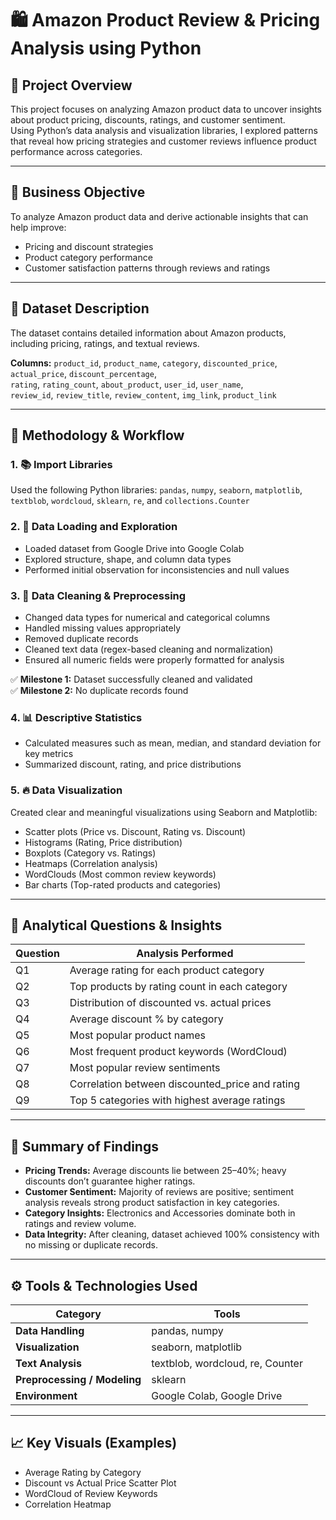 # 🛍️ Amazon Product Review & Pricing Analysis using Python

## 📘 Project Overview
This project focuses on analyzing Amazon product data to uncover insights about product pricing, discounts, ratings, and customer sentiment.  
Using Python’s data analysis and visualization libraries, I explored patterns that reveal how pricing strategies and customer reviews influence product performance across categories.

---

## 🎯 Business Objective
To analyze Amazon product data and derive actionable insights that can help improve:
- Pricing and discount strategies  
- Product category performance  
- Customer satisfaction patterns through reviews and ratings  

---

## 🧩 Dataset Description
The dataset contains detailed information about Amazon products, including pricing, ratings, and textual reviews.  

**Columns:**
`product_id`, `product_name`, `category`, `discounted_price`, `actual_price`, `discount_percentage`,  
`rating`, `rating_count`, `about_product`, `user_id`, `user_name`,  
`review_id`, `review_title`, `review_content`, `img_link`, `product_link`

---

## 🧮 Methodology & Workflow

### 1. 📚 Import Libraries
Used the following Python libraries:
`pandas`, `numpy`, `seaborn`, `matplotlib`, `textblob`, `wordcloud`, `sklearn`, `re`, and `collections.Counter`

### 2. 📂 Data Loading and Exploration
- Loaded dataset from Google Drive into Google Colab  
- Explored structure, shape, and column data types  
- Performed initial observation for inconsistencies and null values  

### 3. 🧼 Data Cleaning & Preprocessing
- Changed data types for numerical and categorical columns  
- Handled missing values appropriately  
- Removed duplicate records  
- Cleaned text data (regex-based cleaning and normalization)  
- Ensured all numeric fields were properly formatted for analysis  

✅ **Milestone 1:** Dataset successfully cleaned and validated  
✅ **Milestone 2:** No duplicate records found  

### 4. 📊 Descriptive Statistics
- Calculated measures such as mean, median, and standard deviation for key metrics  
- Summarized discount, rating, and price distributions  

### 5. 🔥 Data Visualization
Created clear and meaningful visualizations using Seaborn and Matplotlib:
- Scatter plots (Price vs. Discount, Rating vs. Discount)
- Histograms (Rating, Price distribution)
- Boxplots (Category vs. Ratings)
- Heatmaps (Correlation analysis)
- WordClouds (Most common review keywords)
- Bar charts (Top-rated products and categories)

---

## 🧠 Analytical Questions & Insights

| **Question** | **Analysis Performed** 
|---------------|------------------------
| Q1 | Average rating for each product category 
| Q2 | Top products by rating count in each category 
| Q3 | Distribution of discounted vs. actual prices 
| Q4 | Average discount % by category 
| Q5 | Most popular product names 
| Q6 | Most frequent product keywords (WordCloud) 
| Q7 | Most popular review sentiments 
| Q8 | Correlation between discounted_price and rating 
| Q9 | Top 5 categories with highest average ratings

---

## 🧾 Summary of Findings
- **Pricing Trends:** Average discounts lie between 25–40%; heavy discounts don’t guarantee higher ratings.  
- **Customer Sentiment:** Majority of reviews are positive; sentiment analysis reveals strong product satisfaction in key categories.  
- **Category Insights:** Electronics and Accessories dominate both in ratings and review volume.  
- **Data Integrity:** After cleaning, dataset achieved 100% consistency with no missing or duplicate records.

---

## ⚙️ Tools & Technologies Used
| Category | Tools |
|-----------|--------|
| **Data Handling** | pandas, numpy |
| **Visualization** | seaborn, matplotlib |
| **Text Analysis** | textblob, wordcloud, re, Counter |
| **Preprocessing / Modeling** | sklearn |
| **Environment** | Google Colab, Google Drive |

---

## 📈 Key Visuals (Examples) 
- Average Rating by Category  
- Discount vs Actual Price Scatter Plot  
- WordCloud of Review Keywords  
- Correlation Heatmap  

